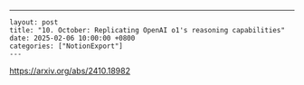 ---
    layout: post
    title: "10. October: Replicating OpenAI o1's reasoning capabilities"
    date: 2025-02-06 10:00:00 +0800
    categories: ["NotionExport"]
    ---
    
https://arxiv.org/abs/2410.18982

